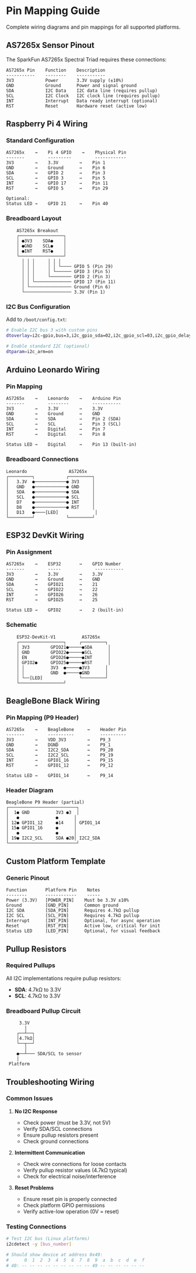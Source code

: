 # Pin Mapping Guide

Complete wiring diagrams and pin mappings for all supported platforms.

## AS7265x Sensor Pinout

The SparkFun AS7265x Spectral Triad requires these connections:

```
AS7265x Pin    Function    Description
-----------    --------    -----------
3V3            Power       3.3V supply (±10%)
GND            Ground      Power and signal ground
SDA            I2C Data    I2C data line (requires pullup)
SCL            I2C Clock   I2C clock line (requires pullup)  
INT            Interrupt   Data ready interrupt (optional)
RST            Reset       Hardware reset (active low)
```

## Raspberry Pi 4 Wiring

### Standard Configuration
```
AS7265x    →    Pi 4 GPIO    →    Physical Pin
-------         ---------         ------------
3V3        →    3.3V        →    Pin 1
GND        →    Ground      →    Pin 6
SDA        →    GPIO 2      →    Pin 3
SCL        →    GPIO 3      →    Pin 5
INT        →    GPIO 17     →    Pin 11
RST        →    GPIO 5      →    Pin 29

Optional:
Status LED →    GPIO 21     →    Pin 40
```

### Breadboard Layout
```
    AS7265x Breakout
    ┌─────────────────┐
    │ ●3V3    SDA●    │
    │ ●GND    SCL●    │  
    │ ●INT    RST●    │
    └─────────────────┘
      │ │ │     │ │ │
      │ │ │     │ │ └──── GPIO 5 (Pin 29)
      │ │ │     │ └────── GPIO 3 (Pin 5) 
      │ │ │     └──────── GPIO 2 (Pin 3)
      │ │ └────────────── GPIO 17 (Pin 11)
      │ └──────────────── Ground (Pin 6)
      └────────────────── 3.3V (Pin 1)
```

### I2C Bus Configuration
Add to `/boot/config.txt`:
```bash
# Enable I2C bus 3 with custom pins
dtoverlay=i2c-gpio,bus=3,i2c_gpio_sda=02,i2c_gpio_scl=03,i2c_gpio_delay_us=1

# Enable standard I2C (optional)
dtparam=i2c_arm=on
```

## Arduino Leonardo Wiring

### Pin Mapping
```
AS7265x    →    Leonardo    →    Arduino Pin
-------         --------         -----------
3V3        →    3.3V        →    3.3V
GND        →    Ground      →    GND
SDA        →    SDA         →    Pin 2 (SDA)
SCL        →    SCL         →    Pin 3 (SCL)
INT        →    Digital     →    Pin 7
RST        →    Digital     →    Pin 8

Status LED →    Digital     →    Pin 13 (built-in)
```

### Breadboard Connections
```
Leonardo                AS7265x
┌─────────┐            ┌─────────┐
│   3.3V  ●────────────● 3V3     │
│   GND   ●────────────● GND     │
│   SDA   ●────────────● SDA     │
│   SCL   ●────────────● SCL     │
│   D7    ●────────────● INT     │
│   D8    ●────────────● RST     │
│   D13   ●────[LED]              │
└─────────┘            └─────────┘
```

## ESP32 DevKit Wiring

### Pin Assignment
```
AS7265x    →    ESP32       →    GPIO Number
-------         -----             -----------
3V3        →    3.3V        →    3.3V
GND        →    Ground      →    GND
SDA        →    GPIO21      →    21
SCL        →    GPIO22      →    22
INT        →    GPIO26      →    26
RST        →    GPIO25      →    25

Status LED →    GPIO2       →    2 (built-in)
```

### Schematic
```
    ESP32-DevKit-V1          AS7265x
    ┌─────────────────┐     ┌─────────┐
    │ 3V3        GPIO21●─────●SDA      │
    │ GND        GPIO22●─────●SCL      │
    │ EN         GPIO26●─────●INT      │
    │ GPIO2●     GPIO25●─────●RST      │
    │ │          3V3  ●─────●3V3      │
    │ │          GND  ●─────●GND      │
    │ └──[LED]              └─────────┘
    └─────────────────┘
```

## BeagleBone Black Wiring

### Pin Mapping (P9 Header)
```
AS7265x    →    BeagleBone     →    Header Pin
-------         ----------          ----------
3V3        →    VDD_3V3        →    P9_3
GND        →    DGND           →    P9_1
SDA        →    I2C2_SDA       →    P9_20
SCL        →    I2C2_SCL       →    P9_19
INT        →    GPIO1_16       →    P9_15
RST        →    GPIO1_12       →    P9_12

Status LED →    GPIO1_14       →    P9_14
```

### Header Diagram
```
BeagleBone P9 Header (partial)
┌──────────────────────────┐
│  1● GND          3V3 ●3  │
│   ●              ●      │
│ 12● GPIO1_12     ●14    │ GPIO1_14
│ 15● GPIO1_16     ●      │
│   ●              ●      │
│ 19● I2C2_SCL     SDA ●20│ I2C2_SDA
└──────────────────────────┘
```

## Custom Platform Template

### Generic Pinout
```
Function       Platform Pin    Notes
--------       ------------    -----
Power (3.3V)   [POWER_PIN]    Must be 3.3V ±10%
Ground         [GND_PIN]      Common ground
I2C SDA        [SDA_PIN]      Requires 4.7kΩ pullup
I2C SCL        [SCL_PIN]      Requires 4.7kΩ pullup
Interrupt      [INT_PIN]      Optional, for async operation
Reset          [RST_PIN]      Active low, critical for init
Status LED     [LED_PIN]      Optional, for visual feedback
```

## Pullup Resistors

### Required Pullups
All I2C implementations require pullup resistors:
- **SDA**: 4.7kΩ to 3.3V
- **SCL**: 4.7kΩ to 3.3V

### Breadboard Pullup Circuit
```
     3.3V
       │
    ┌──┴──┐
    │4.7kΩ│
    └──┬──┘
       │
    ●──┴─── SDA/SCL to sensor
    │
 Platform
```

## Troubleshooting Wiring

### Common Issues
1. **No I2C Response**
   - Check power (must be 3.3V, not 5V)
   - Verify SDA/SCL connections
   - Ensure pullup resistors present
   - Check ground connections

2. **Intermittent Communication**
   - Check wire connections for loose contacts
   - Verify pullup resistor values (4.7kΩ typical)
   - Check for electrical noise/interference

3. **Reset Problems**
   - Ensure reset pin is properly connected
   - Check platform GPIO permissions
   - Verify active-low operation (0V = reset)

### Testing Connections
```bash
# Test I2C bus (Linux platforms)
i2cdetect -y [bus_number]

# Should show device at address 0x49:
#      0  1  2  3  4  5  6  7  8  9  a  b  c  d  e  f
# 40: -- -- -- -- -- -- -- -- -- 49 -- -- -- -- -- --
```
